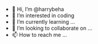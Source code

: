 - 👋 Hi, I’m @harrybeha
- 👀 I’m interested in coding
- 🌱 I’m currently learning ... 
- 💞️ I’m looking to collaborate on ...  
- 📫 How to reach me ...

<!---
harrybeha/harrybeha is a ✨ special ✨ repository because its `README.md` (this file) appears on your GitHub profile.
You can click the Preview link to take a look at your changes.
--->
